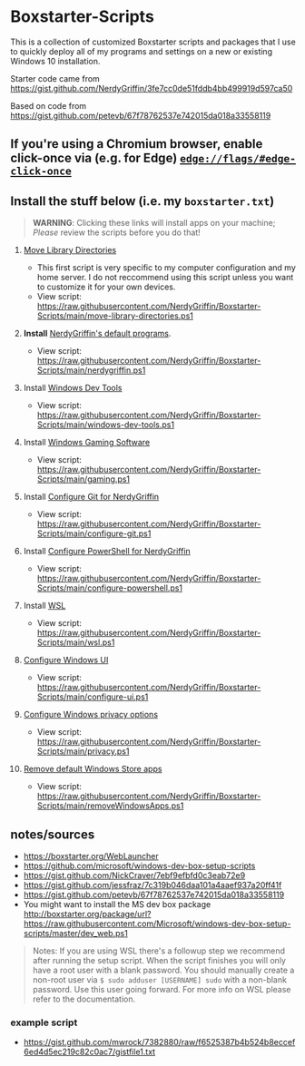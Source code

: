 # Boxstarter-Scripts

This is a collection of customized Boxstarter scripts and packages that I use to quickly deploy all of my programs and settings on a new or existing Windows 10 installation.

Starter code came from <https://gist.github.com/NerdyGriffin/3fe7cc0de51fddb4bb499919d597ca50>

Based on code from <https://gist.github.com/petevb/67f78762537e742015da018a33558119>

## If you're using a Chromium browser, enable click-once via (e.g. for Edge) [`edge://flags/#edge-click-once`](edge://flags/#edge-click-once)

## Install the stuff below (i.e. my `boxstarter.txt`)

> **WARNING**: Clicking these links will install apps on your machine; _Please_ review the scripts before you do that!

1. [Move Library Directories](https://boxstarter.org/package/url?https://raw.githubusercontent.com/NerdyGriffin/Boxstarter-Scripts/main/move-library-directories.ps1)

   - This first script is very specific to my computer configuration and my home server. I do not reccommend using this script unless you want to customize it for your own devices.
   - View script: <https://raw.githubusercontent.com/NerdyGriffin/Boxstarter-Scripts/main/move-library-directories.ps1>

2. **Install** [NerdyGriffin's default programs](https://boxstarter.org/package/url?https://raw.githubusercontent.com/NerdyGriffin/Boxstarter-Scripts/main/nerdygriffin.ps1).

   - View script: <https://raw.githubusercontent.com/NerdyGriffin/Boxstarter-Scripts/main/nerdygriffin.ps1>

3. Install [Windows Dev Tools](https://boxstarter.org/package/url?https://raw.githubusercontent.com/NerdyGriffin/Boxstarter-Scripts/main/windows-dev-tools.ps1)

   - View script: <https://raw.githubusercontent.com/NerdyGriffin/Boxstarter-Scripts/main/windows-dev-tools.ps1>

4. Install [Windows Gaming Software](https://boxstarter.org/package/url?https://raw.githubusercontent.com/NerdyGriffin/Boxstarter-Scripts/main/gaming.ps1)

   - View script: <https://raw.githubusercontent.com/NerdyGriffin/Boxstarter-Scripts/main/gaming.ps1>

5. Install [Configure Git for NerdyGriffin](https://boxstarter.org/package/url?https://raw.githubusercontent.com/NerdyGriffin/Boxstarter-Scripts/main/configure-git.ps1)

   - View script: <https://raw.githubusercontent.com/NerdyGriffin/Boxstarter-Scripts/main/configure-git.ps1>

6. Install [Configure PowerShell for NerdyGriffin](https://boxstarter.org/package/url?https://raw.githubusercontent.com/NerdyGriffin/Boxstarter-Scripts/main/configure-powershell.ps1)

   - View script: <https://raw.githubusercontent.com/NerdyGriffin/Boxstarter-Scripts/main/configure-powershell.ps1>

7. Install [WSL](https://boxstarter.org/package/url?https://raw.githubusercontent.com/NerdyGriffin/Boxstarter-Scripts/main/wsl.ps1)

   - View script: <https://raw.githubusercontent.com/NerdyGriffin/Boxstarter-Scripts/main/wsl.ps1>

8. [Configure Windows UI](https://boxstarter.org/package/url?https://raw.githubusercontent.com/NerdyGriffin/Boxstarter-Scripts/main/configure-ui.ps1)

   - View script: <https://raw.githubusercontent.com/NerdyGriffin/Boxstarter-Scripts/main/configure-ui.ps1>

9. [Configure Windows privacy options](https://boxstarter.org/package/url?https://raw.githubusercontent.com/NerdyGriffin/Boxstarter-Scripts/main/privacy.ps1)

   - View script: <https://raw.githubusercontent.com/NerdyGriffin/Boxstarter-Scripts/main/privacy.ps1>

10. [Remove default Windows Store apps](https://boxstarter.org/package/url?https://raw.githubusercontent.com/NerdyGriffin/Boxstarter-Scripts/main/removeWindowsApps.ps1)

    - View script: <https://raw.githubusercontent.com/NerdyGriffin/Boxstarter-Scripts/main/removeWindowsApps.ps1>

## notes/sources

- <https://boxstarter.org/WebLauncher>
- <https://github.com/microsoft/windows-dev-box-setup-scripts>
- <https://gist.github.com/NickCraver/7ebf9efbfd0c3eab72e9>
- <https://gist.github.com/jessfraz/7c319b046daa101a4aaef937a20ff41f>
- <https://gist.github.com/petevb/67f78762537e742015da018a33558119>
- You might want to install the MS dev box package
  <http://boxstarter.org/package/url?https://raw.githubusercontent.com/Microsoft/windows-dev-box-setup-scripts/master/dev_web.ps1>

> Notes:
> If you are using WSL there's a followup step we recommend after running the setup script. When the script finishes you will only have a root user with a blank password. You should manually create a non-root user via `$ sudo adduser [USERNAME] sudo` with a non-blank password. Use this user going forward. For more info on WSL please refer to the documentation.

### example script

- <https://gist.github.com/mwrock/7382880/raw/f6525387b4b524b8eccef6ed4d5ec219c82c0ac7/gistfile1.txt>
